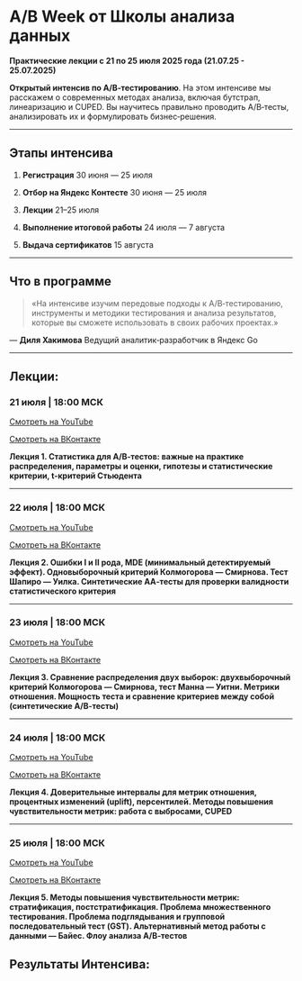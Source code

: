 # A/B Week от Школы анализа данных

**Практические лекции с 21 по 25 июля 2025 года (21.07.25 - 25.07.2025)**

**Открытый интенсив по А/В‑тестированию**. На этом интенсиве мы расскажем о современных методах анализа, включая бутстрап, линеаризацию и CUPED. Вы научитесь правильно проводить А/В‑тесты, анализировать их и формулировать бизнес‑решения.

---

## Этапы интенсива

1. **Регистрация**
   30 июня — 25 июля

2. **Отбор на Яндекс Контесте**
   30 июня — 25 июля

3. **Лекции**
   21–25 июля

4. **Выполнение итоговой работы**
   24 июля — 7 августа

5. **Выдача сертификатов**
   15 августа

---

## Что в программе

> «На интенсиве изучим передовые подходы к A/B‑тестированию, инструменты и методики тестирования и анализа результатов, которые вы сможете использовать в своих рабочих проектах.»

— **Диля Хакимова**
Ведущий аналитик‑разработчик в Яндекс Go

---

## Лекции:

### 21 июля | 18:00 МСК

[Смотреть на YouTube](https://www.youtube.com/live/g_RtImQ6nWg?m-message-key-id=-4688247211900977152&m-message-click-id=4d35508b-40ff-4f87-969a-5e41c6e6395a&feature=share&utm_source=mindbox&utm_medium=email&utm_campaign=abweek2025&utm_content=day1-shad2107)

[Смотреть на ВКонтакте](https://tn-gvu.mckx.ru/c/bbEiAABAbQsAAPC-/DtFHBg/-ZtH_Dp92YfB-tAf/?u=https%3A%2F%2Fvkvideo.ru%2Fvideo-84793390_456239902%3Flist%3Dln-1B9ClylC662QRaQqn8%26utm_source%3Dmindbox%26utm_medium%3Demail%26utm_campaign%3Dabweek2025%26utm_content%3Dday1-shad2107)

**Лекция 1. Статистика для A/B‑тестов: важные на практике распределения, параметры и оценки, гипотезы и статистические критерии, t‑критерий Стьюдента**

---

### 22 июля | 18:00 МСК

[Смотреть на YouTube](https://www.youtube.com/live/WRG1S80QKTg?m-message-key-id=578712558779580416&m-message-click-id=8038e413-d816-4748-8183-16deb7d81646&feature=share&utm_source=mindbox&utm_medium=email&utm_campaign=abweek2025&utm_content=day2-shad2207)

[Смотреть на ВКонтакте](https://tn-gvu.mckx.ru/c/47UiAABAHY0BAAgI/2JpIBg/N_RQJEACRUsJX0Pe/?u=https%3A%2F%2Fvkvideo.ru%2Fvideo-84793390_456239903%3Flist%3Dln-NJKgOwN9ea4TyV9p8P%26utm_source%3Dmindbox%26utm_medium%3Demail&utm_campaign=abweek2025&utm_content=day2-shad2207)

**Лекция 2. Ошибки I и II рода, MDE (минимальный детектируемый эффект). Одновыборочный критерий Колмогорова — Смирнова. Тест Шапиро — Уилка. Синтетические АА‑тесты для проверки валидности статистического критерия**

---

### 23 июля | 18:00 МСК

[Смотреть на YouTube](https://www.youtube.com/live/dVlN9c-xMZE?m-message-key-id=-285978575291727872&m-message-click-id=771f4ce0-b316-4bd1-af2b-0503f341a7de&feature=share&utm_source=mindbox&utm_medium=email&utm_campaign=abweek2025&utm_content=day3-shad2307)

[Смотреть на ВКонтакте](https://tn-gvu.mckx.ru/c/TLwiAABAXT4AAAj8/xPdJBg/3VnD2ebUXuWHGTJ2/?u=https%3A%2F%2Fvkvideo.ru%2Fvideo-84793390_456239904%3Flist%3Dln-NKzoCbKnIeW8xGVa1N%26utm_source%3Dmindbox%26utm_medium%3Demail&utm_campaign=abweek2025&utm_content=day3-shad2307)

**Лекция 3. Сравнение распределения двух выборок: двухвыборочный критерий Колмогорова — Смирнова, тест Манна — Уитни. Метрики отношения. Мощность теста и сравнение критериев между собой (синтетические А/B‑тесты)**

---

### 24 июля | 18:00 МСК

[Смотреть на YouTube](https://www.youtube.com/live/GTw0LOul5pc?m-message-key-id=-4753549400310202368&m-message-click-id=4c3a458b-8578-4cf9-aa4d-5c2cd8e2f94d&feature=share&utm_source=mindbox&utm_medium=email&utm_campaign=abweek2025&utm_content=day4-shad2407)

[Смотреть на ВКонтакте](https://tn-gvu.mckx.ru/c/48EiAABAPXwBAAi-/MvpKBg/PDUBF0VQO3otQxVp/?u=https%3A%2F%2Fvkvideo.ru%2Fvideo-84793390_456239905%3Flist%3Dln-sFsNBrhBBDVKzP3GhZ%26utm_source%3Dmindbox%26utm_medium%3Demail&utm_campaign=abweek2025&utm_content=day4-shad2407)

**Лекция 4. Доверительные интервалы для метрик отношения, процентных изменений (uplift), персентилей. Методы повышения чувствительности метрик: работа с выбросами, CUPED**

---

### 25 июля | 18:00 МСК

[Смотреть на YouTube](https://www.youtube.com/live/aE8dH2Wusds?m-message-key-id=3641160301153173504&m-message-click-id=11836cc3-938c-4410-86d3-255afb390fe4&feature=share&utm_source=mindbox&utm_medium=email&utm_campaign=abweek2025&utm_content=day5-shad2507)

[Смотреть на ВКонтакте](https://tn-gvu.mckx.ru/c/BMIiAABAfZAAAIgy/cv1KBg/Lvbn94oxDIn7GSlH/?u=https%3A%2F%2Fvkvideo.ru%2Fvideo-84793390_456239906%3Flist%3Dln-QY8RrZOOgzSuT85N4q%26utm_source%3Dmindbox%26utm_medium%3Demail&utm_campaign=abweek2025&utm_content=day5-shad2507)

**Лекция 5. Методы повышения чувствительности метрик: стратификация, постстратификация. Проблема множественного тестирования. Проблема подглядывания и групповой последовательный тест (GST). Альтернативный метод работы с данными — Байес. Флоу анализа A/B‑тестов**


## Результаты Интенсива:

